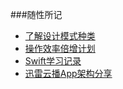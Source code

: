 ###随性所记

-	[了解设计模式种类](了解设计模式种类.html)
-	[操作效率倍增计划](操作效率倍增计划.pdf)
-	[Swift学习记录](Swift学习记录.pdf)
-	[迅雷云播App架构分享](迅雷云播App架构分享/index.html)

